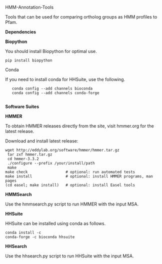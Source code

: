 HMM-Annotation-Tools

Tools that can be used for comparing ortholog groups as HMM profiles to Pfam.

**Dependencies**

**Biopython**

You should install Biopython for optimal use.

```pip install biopython```

Conda

If you need to install conda for HHSuite, use the following.

```
   conda config --add channels bioconda
   conda config --add channels conda-forge
   
   ```



**Software Suites**


**HMMER**

To obtain HMMER releases directly from the site, visit hmmer.org for the latest release.

Download and install latest release: 

   ```
   wget http://eddylab.org/software/hmmer/hmmer.tar.gz
    tar zxf hmmer.tar.gz
    cd hmmer-3.3.2
    ./configure --prefix /your/install/path
    make
   make check                 # optional: run automated tests
   make install               # optional: install HMMER programs, man pages
   (cd easel; make install)   # optional: install Easel tools
   ```
   
   
**HMMSearch**

Use the hmmsearch.py script to run HMMER with the input MSA. 


**HHSuite**

HHSuite can be installed using conda as follows.

```
conda install -c
conda-forge -c bioconda hhsuite
```

**HHSearch**

Use the hhsearch.py script to run HHSuite with the input MSA. 
